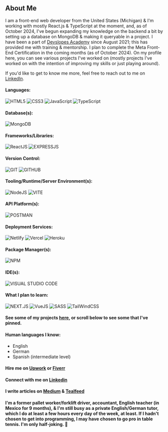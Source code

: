 ## About Me

I am a front-end web developer from the United States (Michigan) & I'm working with mostly React.js & TypeScript at the moment, and, as of October 2024, I've begun expanding my knowledge on the backend a bit by setting up a database on MongoDB & making it queryable in a project. I have been a part of [Devslopes Academy](https://devslopes.com/) since August 2021; this has provided me with training & mentorship. I plan to complete the Meta Front-End Certification in the coming months (as of October 2024). On my profile here, you can see various projects I've worked on (mostly projects I've worked on with the intention of improving my skills or just playing around).

If you'd like to get to know me more, feel free to reach out to me on [LinkedIn](https://www.linkedin.com/in/ethan-groene-1a352710b/).

#### Languages:
![HTML5](https://img.shields.io/badge/HTML-FF5733?style=for-the-badge&logo=html5&logoColor=FFFFFF)
![CSS3](https://img.shields.io/badge/CSS-%23D7D7D7?style=for-the-badge&logo=css3&logoColor=1572B6)
![JavaScript](https://img.shields.io/badge/JavaScript-F7DF1E?style=for-the-badge&logo=javascript&logoColor=000000)
![TypeScript](https://img.shields.io/badge/TypeScript-3178C6?style=for-the-badge&logo=typescript&logoColor=FFFFFF)
#### Database(s):
![MongoDB](https://img.shields.io/badge/MongoDB-%23000000?style=for-the-badge&logo=mongodb&logoColor=47A248)
#### Frameworks/Libraries:
![ReactJS](https://img.shields.io/badge/React-%23464646?style=for-the-badge&logo=react&logoColor=61DAFB)
![EXPRESSJS](https://img.shields.io/badge/ExpressJS-%23000000?style=for-the-badge&logo=express&logoColor=4FC08D)
#### Version Control:
![GIT](https://img.shields.io/badge/Git-%23F05032?style=for-the-badge&logo=git&logoColor=000000)
![GITHUB](https://img.shields.io/badge/GitHub-%23ffffff?style=for-the-badge&logo=github&logoColor=%23181717)
#### Tooling/Runtime/Server Environment(s):
![NodeJS](https://img.shields.io/badge/NodeJS-%23339933?style=for-the-badge&logo=nodedotjs&logoColor=ffffff)
![VITE](https://img.shields.io/badge/Vite-%23646CFF?style=for-the-badge&logo=vite&logoColor=ECFF00)
#### API Platform(s):
![POSTMAN](https://img.shields.io/badge/Postman-%23FF6C37?style=for-the-badge&logoColor=ECFF00)
#### Deployment Services:
![Netlify](https://img.shields.io/badge/Netlify-%23000000?style=for-the-badge&logo=npm&logoColor=00C7B7)
![Vercel](https://img.shields.io/badge/Vercel-%23FFFFFF?style=for-the-badge&logo=vercel&logoColor=000000)
![Heroku](https://img.shields.io/badge/Heroku-%23430098?style=for-the-badge&logo=heroku&logoColor=000000)
#### Package Manager(s):
![NPM](https://img.shields.io/badge/NPM-%23000000?style=for-the-badge&logo=npm)
#### IDE(s):
![VISUAL STUDIO CODE](https://img.shields.io/badge/Visual%20Studio%20Code-%23007ACC?style=for-the-badge&logo=visualstudiocode&logoColor=ffffff)

#### What I plan to learn:
![NEXT.JS](https://img.shields.io/badge/NextJS-%23000000?style=for-the-badge&logo=nextdotjs&logoColor=61DAFB)
![VueJS](https://img.shields.io/badge/VueJS-%23000000?style=for-the-badge&logo=vuedotjs&logoColor=4FC08D)
![SASS](https://img.shields.io/badge/SASS-%23CC6699?style=for-the-badge&logo=sass&logoColor=000000)
![TailWindCSS](https://img.shields.io/badge/Tailwind-%2306B6D4?style=for-the-badge&logo=tailwindcss&logoColor=000000)

#### See some of my projects [here](https://github.com/EGROENE?tab=repositories), or scroll below to see some that I've pinned.

#### Human languages I know:
- English
- German
- Spanish (intermediate level)

#### Hire me on [Upwork](https://www.upwork.com/freelancers/~018b389ed0ba3fb8ba) or [Fiverr](https://www.fiverr.com/ethangroene/build-a-website-for-you-or-help-out-with-frontend-development)

#### Connect with me on [Linkedin](https://www.linkedin.com/in/ethan-groene-1a352710b/)

#### I write articles on [Medium](https://medium.com/@ethangroene) & [Tealfeed](https://tealfeed.com/ethan_172708)

#### I'm a former pallet worker/forklift driver, accountant, English teacher (in Mexico for 9 months), & I'm still busy as a private English/German tutor, which I do at least a few hours every day of the week, at least. If I hadn't chosen to get into programming, I may have chosen to go pro in table tennis. I'm only half-joking. :ping_pong:
